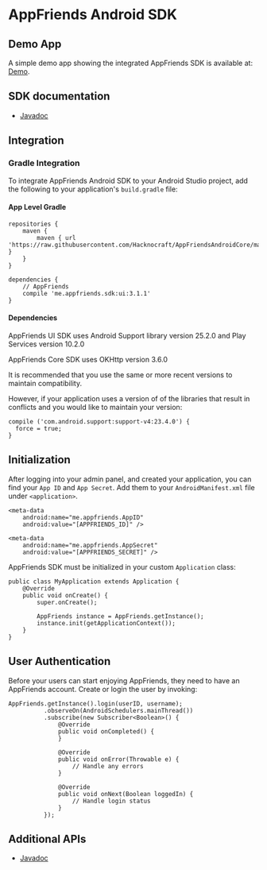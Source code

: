 # AppFriends Android SDK

## Demo App
A simple demo app showing the integrated AppFriends SDK is available at: [Demo](https://github.com/AppFriendsMe/AndroidDemo).

## SDK documentation
- [Javadoc](https://hacknocraft.github.io/AppFriendsAndroidCore/)

## Integration

### Gradle Integration
To integrate AppFriends Android SDK to your Android Studio project, add the
following to your application's `build.gradle` file:

#### App Level Gradle
```
repositories {
    maven {
        maven { url 'https://raw.githubusercontent.com/Hacknocraft/AppFriendsAndroidCore/master/' }
    }
}

dependencies {
    // AppFriends
    compile 'me.appfriends.sdk:ui:3.1.1'
}
```

#### Dependencies
AppFriends UI SDK uses Android Support library version 25.2.0 and Play Services version 10.2.0

AppFriends Core SDK uses OKHttp version 3.6.0

It is recommended that you use the same or more recent versions to maintain compatibility.

However, if your application uses a version of of the libraries that result in conflicts and you would like to maintain your version:

```
compile ('com.android.support:support-v4:23.4.0') {
  force = true;
}
```

## Initialization
After logging into your admin panel, and created your application, you can find your ``App ID`` and ``App Secret``. Add them to your ```AndroidManifest.xml``` file under ```<application>```.
```
<meta-data
    android:name="me.appfriends.AppID"
    android:value="[APPFRIENDS_ID]" />

<meta-data
    android:name="me.appfriends.AppSecret"
    android:value="[APPFRIENDS_SECRET]" />
```

AppFriends SDK must be initialized in your custom ``Application`` class:
```
public class MyApplication extends Application {
    @Override
    public void onCreate() {
        super.onCreate();

        AppFriends instance = AppFriends.getInstance();
        instance.init(getApplicationContext());
    }
}

```
## User Authentication
Before your users can start enjoying AppFriends, they need to have an
AppFriends account. Create or login the user by invoking:
```
AppFriends.getInstance().login(userID, username);
          .observeOn(AndroidSchedulers.mainThread())
          .subscribe(new Subscriber<Boolean>() {
              @Override
              public void onCompleted() {
              }

              @Override
              public void onError(Throwable e) {
                  // Handle any errors
              }

              @Override
              public void onNext(Boolean loggedIn) {
                  // Handle login status
              }
          });
```

## Additional APIs
- [Javadoc](https://hacknocraft.github.io/AppFriendsAndroidCore/)


